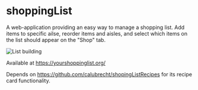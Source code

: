 shoppingList
======

A web-application providing an easy way to manage a shopping list. Add items to specific ailse, reorder items and aisles, and select
which items on the list should appear on the "Shop" tab.


![List building](https://calubrecht.github.io/shoppingList/shoppingListScreenshot.PNG)

Available at https://yourshoppinglist.org/


Depends on https://github.com/calubrecht/shopingListRecipes for its recipe card functionality.
